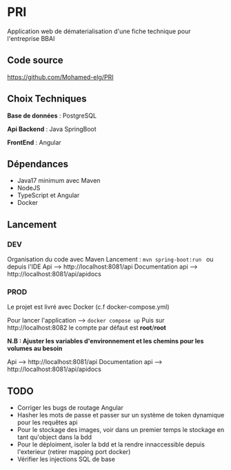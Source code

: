 # PRI

Application web de dématerialisation d'une fiche technique pour l'entreprise BBAI

## Code source

https://github.com/Mohamed-elg/PRI

## Choix Techniques

**Base de données** :
PostgreSQL

**Api Backend** :
Java SpringBoot

**FrontEnd** :
Angular

## Dépendances

- Java17 minimum avec Maven
- NodeJS
- TypeScript et Angular
- Docker

## Lancement

### DEV

Organisation du code avec Maven
Lancement : `mvn spring-boot:run ` ou depuis l'IDE
Api --> http://localhost:8081/api
Documentation api --> http://localhost:8081/api/apidocs

### PROD

Le projet est livré avec Docker (c.f docker-compose.yml)

Pour lancer l'application --> `docker compose up`
Puis sur http://localhost:8082 le compte par défaut est **root**/**root**

**N.B : Ajuster les variables d'environnement et les chemins pour les volumes au besoin**

Api --> http://localhost:8081/api
Documentation api --> http://localhost:8081/api/apidocs

## TODO

- Corriger les bugs de routage Angular
- Hasher les mots de passe et passer sur un système de token dynamique pour les requêtes api
- Pour le stockage des images, voir dans un premier temps le stockage en tant qu'object dans la bdd
- Pour le déploiment, isoler la bdd et la rendre innaccessible depuis l'exterieur (retirer mapping port docker)
- Vérifier les injections SQL de base
